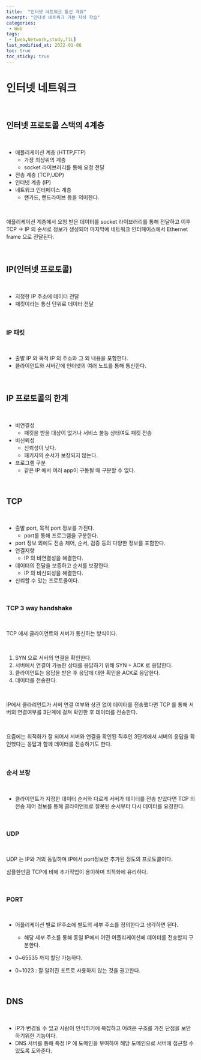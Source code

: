 ```yaml
---
title:  "인터넷 네트워크 통신 개요"
excerpt: "인터넷 네트워크 기본 지식 학습"
categories:
 - Web
tags:
 - [web,Network,study,TIL]
last_modified_at: 2022-01-06
toc: true
toc_sticky: true
---
```


# 인터넷 네트워크


<br>



##  인터넷 프로토콜 스택의 4계층


<br>


- 애플리케이션 계층 (HTTP,FTP)
  - 가장 최상위의 계층
  - socket 라이브러리를 통해 요청 전달
- 전송 계층 (TCP,UDP)
- 인터넷 계층 (IP)
- 네트워크 인터페이스 계층
  - 랜카드, 랜드라이브 등을 의미한다.

<br>

애플리케이션 계층에서 요청 받은 데이터를 socket 라이브러리를 통해 전달하고 이후 TCP -> IP 의 순서로 정보가 생성되어 마지막에 네트워크 인터페이스에서 Ethernet frame 으로 전달된다.



<br>

## IP(인터넷 프로토콜)

<br>

- 지정한 IP 주소에 데이터 전달
- 패킷이라는 통신 단위로 데이터 전달


<br>


### IP 패킷

<br>

- 출발 IP 와 목적 IP 의 주소와 그 외 내용을 포함한다.
- 클라이언트와 서버간에 인터넷의 여러 노드를 통해 통신한다.

<br>

## IP 프로토콜의 한계

<br>

- 비연결성
  - 패킷을 받을 대상이 없거나 서비스 불능 상태여도 패킷 전송
- 비신뢰성
  - 신뢰성이 낮다.
  - 패키지의 순서가 보장되지 않는다.
- 프로그램 구분
  - 같은 IP 에서 여러 app이 구동될 때 구분할 수 없다.




<br>



## TCP

<br>

- 출발 port, 목적  port 정보를 가진다.
  - port를 통해 프로그램을 구분한다.
- port 정보 외에도 전송 제어, 순서, 검증 등의 다양한 정보를 포함한다.
- 연결지향
  - IP 의 비연결성을 해결한다.
- 데이터의 전달을 보증하고 순서를 보장한다.
  - IP 의 비신뢰성을 해결한다.
- 신뢰할 수 있는 프로토콜이다.

<br>

###  TCP 3 way handshake

<br>

TCP 에서 클라이언트와 서버가 통신하는 방식이다.

<br>

1. SYN 으로 서버의 연결을 확인한다.
2. 서버에서 연결이 가능한 상태를 응답하기 위해 SYN + ACK 로 응답한다.
3. 클라이언트는 응답을 받은 후 응답에 대한 확인을 ACK로 응답한다.
4. 데이터를 전송한다.

<br>

IP에서 클라리언트가 서버 연결 여부와 상관 없이 데이터를 전송했다면 TCP 를 통해 서버의 연결여부를 3단계에 걸쳐 확인한 후 데이터를 전송한다.

<br>

요즘에는 최적화가 잘 되어서 서버와 연결을 확인된 직후인 3단계에서 서버의 응답을 확인했다는 응답과 함께 데이터를 전송하기도 한다.


<br>

### 순서 보장

<br>

- 클라이언트가 지정한 데이터 순서와 다르게 서버가 데이터를 전송 받았다면 TCP 의 전송 제어 정보를 통해 클라이언트로 잘못된 순서부터 다시 데이터를 요청한다.


<br>


### UDP

<br>

UDP 는 IP와 거의 동일하며 IP에서 port정보만 추가된 정도의 프로토콜이다.

심플한만큼 TCP에 비해 추가작업이 용이하며 최적화에 유리하다.



<br>



### PORT


<br>


- 어플리케이션 별로 IP주소에 별도의 세부 주소를 정의한다고 생각하면 된다.

  - 해당 세부 주소를 통해 동일 IP에서 어떤 어플리케이션에 데이터를 전송할지 구분한다.

- 0~65535 까지 할당 가능하다.

- 0~1023 : 잘 알려진 포트로 사용하지 않는 것을 권고한다.

  
<br>


## DNS

<br>

- IP가 변경될 수 있고 사람이 인식하기에 복잡하고 어려운 구조를 가진 단점을 보안하기위한 기능이다.
- DNS 서버를 통해 특정 IP 에 도메인을 부여하여 해당 도메인으로 서버에 접근할 수 있도록 도와준다.



<br>

